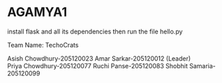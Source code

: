 # AGAMYA1
install flask and all its dependencies
then run the file hello.py

Team Name: TechoCrats

Asish Chowdhury-205120023
Amar Sarkar-205120012  (Leader)     
Priya Chowdhury-205120077
Ruchi Panse-205120083
Shobhit Samaria-205120099

